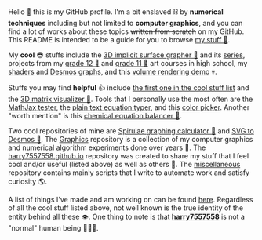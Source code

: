 Hello 👋 this is my GitHub profile.
I'm a bit enslaved ⛓️ by **numerical techniques** including but not limited to **computer graphics**,
and you can find a lot of works about these topics ~~written from scratch~~ on my GitHub.
This README is intended to be a guide for you to browse [my stuff 🧐](./list-of-projects.md).

My **cool** 😎 stuffs include the
[3D implicit surface grapher 🐙](https://harry7557558.github.io/spirulae/implicit3/)
and its [series](https://harry7557558.github.io/spirulae/),
projects from my [grade 12 🔮](https://harry7557558.github.io/AVI4M-ISP/index.html)
and [grade 11 👀](https://harry7557558.github.io/Graphics/UI/Homework/AVI3M/index.html) art courses in high school,
my [shaders](https://harry7557558.github.io/shadertoy/index.html)
and [Desmos graphs](https://harry7557558.github.io/desmos/index.html),
and this [volume rendering demo](https://harry7557558.github.io/Graphics/raytracing/webgl_volume/index.html) 💀.

Stuffs you may find **helpful** 👍 include
[the first one in the cool stuff list](https://harry7557558.github.io/spirulae/)
and the [3D matrix visualizer 📐](https://harry7557558.github.io/tools/matrixv.html).
Tools that I personally use the most often are
the [MathJax tester](https://harry7557558.github.io/tools/mathjaxt.html),
the [plain text equation typer](https://harry7557558.github.io/miscellaneous/text-tools/plaintext.html),
and this [color picker](https://harry7557558.github.io/tools/colorpicker.html).
Another "worth mention" is this
[chemical equation balancer 🧪](https://harry7557558.github.io/tools/chemequ.html).

Two cool repositories of mine are
[Spirulae graphing calculator 🐚](https://github.com/harry7557558/spirulae) and
[SVG to Desmos 🎨](https://github.com/harry7557558/svg-to-desmos).
The [Graphics](https://github.com/harry7557558/Graphics) repository is a collection of
my computer graphics and numerical algorithm experiments done over years 🤯.
The [harry7557558.github.io](https://github.com/harry7557558/harry7557558.github.io) repository
was created to share my stuff that I feel cool and/or useful (listed above) as well as others 👀.
The [miscellaneous](https://github.com/harry7557558/miscellaneous) repository contains mainly
scripts that I write to automate work and satisfy curiosity 🌎.

A list of things I've made and am working on can be found [here](./list-of-projects.md).
Regardless of all the cool stuff listed above,
not well known is the true identity of the entity behind all these 👁️. 
One thing to note is that
[**harry7557558**](https://harry7557558.github.io/) is not a "normal" human being 🤖😈🤒.
